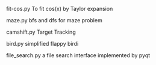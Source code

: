 fit-cos.py    To fit cos(x) by Taylor expansion

maze.py       bfs and dfs for maze problem

camshift.py   Target Tracking

bird.py       simplified flappy birdi

file_search.py	a file search interface implemented by pyqt
